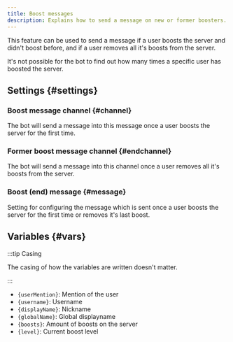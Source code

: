 ```yaml
---
title: Boost messages
description: Explains how to send a message on new or former boosters.
---
```


This feature can be used to send a message if a user boosts the server and didn't boost before, and if a user removes all it's boosts from the server.

It's not possible for the bot to find out how many times a specific user has boosted the server.

## Settings {#settings}

### Boost message channel {#channel}

The bot will send a message into this message once a user boosts the server for the first time.

### Former boost message channel {#endchannel}

The bot will send a message into this channel once a user removes all it's boosts from the server.

### Boost (end) message {#message}

Setting for configuring the message which is sent once a user boosts the server for the first time or removes it's last boost.

## Variables {#vars}

:::tip Casing

The casing of how the variables are written doesn't matter.

:::

- `{userMention}`: Mention of the user
- `{username}`: Username
- `{displayName}`: Nickname
- `{globalName}`: Global displayname
- `{boosts}`: Amount of boosts on the server
- `{level}`: Current boost level
